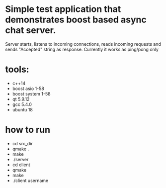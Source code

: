 # Simple test application that demonstrates boost based async chat server.

Server starts, listens to incoming connections, reads incoming requests and sends "Accepted" string as response.
Currently it works as ping/pong only

# tools:
- c++14
- boost asio 1-58
- boost system 1-58
- qt 5.9.12
- gcc 5.4.0
- ubuntu 18

# how to run

- cd src_dir
- qmake .
- make
- ./server
- cd client
- qmake
- make
- ./client username


